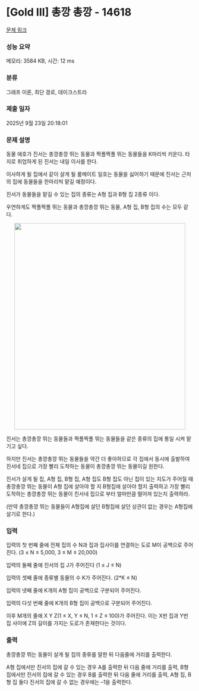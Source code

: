 # [Gold III] 총깡 총깡 - 14618 

[문제 링크](https://www.acmicpc.net/problem/14618) 

### 성능 요약

메모리: 3584 KB, 시간: 12 ms

### 분류

그래프 이론, 최단 경로, 데이크스트라

### 제출 일자

2025년 9월 23일 20:18:01

### 문제 설명

<p dir="ltr">동물 애호가 진서는 총깡총깡 뛰는 동물과 짝폴짝폴 뛰는 동물들을 K마리씩 키운다. 타지로 취업하게 된 진서는 내일 이사를 한다.</p>

<p dir="ltr">이사하게 될 집에서 같이 살게 될 룸메이트 일호는 동물을 싫어하기 때문에 진서는 근처의 집에 동물들을 한마리씩 맡길 예정이다.</p>

<p dir="ltr">진서가 동물들을 맡길 수 있는 집의 종류는 A형 집과 B형 집 2종류 이다.</p>

<p>우연하게도 짝폴짝폴 뛰는 동물과 총깡총깡 뛰는 동물, A형 집, B형 집의 수는 모두 같다.</p>

<p style="text-align: center;"><img alt="" src="https://onlinejudgeimages.s3-ap-northeast-1.amazonaws.com/problem/14618/1.png" style="height:554px; width:460px"></p>

<p dir="ltr">진서는 총깡총깡 뛰는 동물들과 짝폴짝폴 뛰는 동물들을 같은 종류의 집에 통일 시켜 맡기고 싶다.</p>

<p dir="ltr">하지만 진서는 총깡총깡 뛰는 동물들을 약간 더 좋아하므로 각 집에서 동시에 출발하여 진서네 집으로 가장 빨리 도착하는 동물이 총깡총깡 뛰는 동물이길 원한다.</p>

<p dir="ltr">진서가 살게 될 집, A형 집, B형 집, A형 집도 B형 집도 아닌 집이 있는 지도가 주어질 때 총깡총깡 뛰는 동물이 A형 집에 살아야 할 지 B형집에 살아야 할지 출력하고 가장 빨리 도착하는 총깡총깡 뛰는 동물이 진서네 집으로 부터 얼마만큼 떨어져 있는지 출력하라.</p>

<p>(만약 총깡총깡 뛰는 동물들이 A형집에 살던 B형집에 살던 상관이 없는 경우는 A형집에 살기로 한다.)</p>

### 입력 

 <p dir="ltr">입력의 첫 번째 줄에 전체 집의 수 N과 집과 집사이를 연결하는 도로 M이 공백으로 주어진다. (3 ≤ N ≤ 5,000, 3 ≤ M ≤ 20,000)</p>

<p dir="ltr">입력의 둘째 줄에 진서의 집 J가 주어진다 (1 ≤ J ≤ N)</p>

<p dir="ltr">입력의 셋째 줄에 종류별 동물의 수 K가 주어진다. (2*K ≤ N)</p>

<p dir="ltr">입력의 넷째 줄에 K개의 A형 집이 공백으로 구분되어 주어진다.</p>

<p dir="ltr">입력의 다섯 번째 줄에 K개의 B형 집이 공백으로 구분되어 주어진다.</p>

<p>이후 M개의 줄에 X Y Z(1 ≤ X, Y ≤ N, 1 ≤ Z ≤ 100)가 주어진다. 이는 X번 집과 Y번 집 사이에 Z의 길이를 가지는 도로가 존재한다는 것이다.</p>

### 출력 

 <p dir="ltr">총깡총깡 뛰는 동물이 살게 될 집의 종류를 말한 뒤 다음줄에 거리를 출력한다.</p>

<p>A형 집에서만 진서의 집에 갈 수 있는 경우 A를 출력한 뒤 다음 줄에 거리를 출력, B형 집에서만 진서의 집에 갈 수 있는 경우 B를 출력한 뒤 다음 줄에 거리를 출력, A형 집, B형 집 둘다 진서의 집에 갈 수 없는 경우에는 –1을 출력한다.</p>

